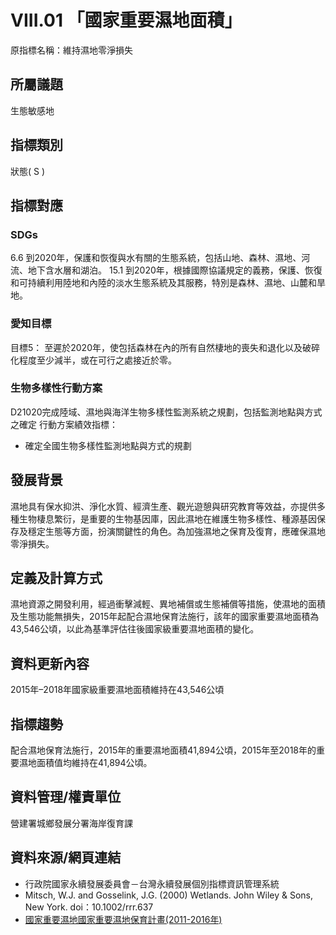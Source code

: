 # VIII.01 「國家重要濕地面積」
原指標名稱：維持濕地零淨損失

<script type="text/javascript" src="http://cdn.mathjax.org/mathjax/latest/MathJax.js?config=TeX-AMS-MML_HTMLorMML"></script>

## 所屬議題
生態敏感地
## 指標類別
狀態( S )
## 指標對應
### SDGs
6.6 到2020年，保護和恢復與水有關的生態系統，包括山地、森林、濕地、河流、地下含水層和湖泊。 15.1 到2020年，根據國際協議規定的義務，保護、恢復和可持續利用陸地和內陸的淡水生態系統及其服務，特別是森林、濕地、山麓和旱地。
### 愛知目標
目標5： 至遲於2020年，使包括森林在內的所有自然棲地的喪失和退化以及破碎化程度至少減半，或在可行之處接近於零。
### 生物多樣性行動方案
D21020完成陸域、濕地與海洋生物多樣性監測系統之規劃，包括監測地點與方式之確定 行動方案績效指標：
* 確定全國生物多樣性監測地點與方式的規劃
## 發展背景
濕地具有保水抑洪、淨化水質、經濟生產、觀光遊憩與研究教育等效益，亦提供多種生物棲息繁衍，是重要的生物基因庫，因此濕地在維護生物多樣性、種源基因保存及穩定生態等方面，扮演關鍵性的角色。為加強濕地之保育及復育，應確保濕地零淨損失。
## 定義及計算方式
濕地資源之開發利用，經過衝擊減輕、異地補償或生態補償等措施，使濕地的面積及生態功能無損失，2015年起配合濕地保育法施行，該年的國家重要濕地面積為43,546公頃，以此為基準評估往後國家級重要濕地面積的變化。
## 資料更新內容
2015年–2018年國家級重要濕地面積維持在43,546公頃
## 指標趨勢
配合濕地保育法施行，2015年的重要濕地面積41,894公頃，2015年至2018年的重要濕地面積值均維持在41,894公頃。
## 資料管理/權責單位
營建署城鄉發展分署海岸復育課
## 資料來源/網頁連結
* 行政院國家永續發展委員會－台灣永續發展個別指標資訊管理系統
* Mitsch, W.J. and Gosselink, J.G. (2000) Wetlands. John Wiley & Sons, New York. doi：10.1002/rrr.637
* [國家重要濕地國家重要濕地保育計畫(2011-2016年)](http://wetland-tw.tcd.gov.tw/WetLandWeb/landprotect.php)